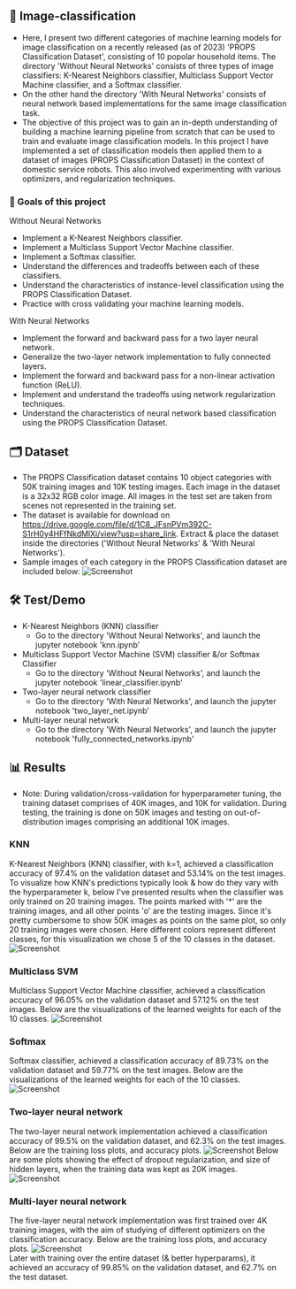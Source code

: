 ## 🤖 Image-classification 
- Here, I present two different categories of machine learning models for image classification on a recently released (as of 2023) 'PROPS Classification Dataset', consisting of 10 popolar household items. The directory 'Without Neural Networks' consists of three types of image classifiers: K-Nearest Neighbors classifier, Multiclass Support Vector Machine classifier, and a Softmax classifier.<br>
- On the other hand the directory 'With Neural Networks' consists of neural network based implementations for the same image classification task.
- The objective of this project was to gain an in-depth understanding of building a machine learning pipeline from scratch that can be used to train and evaluate image classification models. In this project I have implemented a set of classification models then applied them to a dataset of images (PROPS Classification Dataset) in the context of domestic service robots. This also involved experimenting with various optimizers, and regularization techniques.<br>

### 🎯 Goals of this project
Without Neural Networks
* Implement a K-Nearest Neighbors classifier.
* Implement a Multiclass Support Vector Machine classifier.
* Implement a Softmax classifier.
* Understand the differences and tradeoffs between each of these classifiers.
* Understand the characteristics of instance-level classification using the PROPS Classification Dataset.
* Practice with cross validating your machine learning models.

With Neural Networks
* Implement the forward and backward pass for a two layer neural network.
* Generalize the two-layer network implementation to fully connected layers.
* Implement the forward and backward pass for a non-linear activation function (ReLU).
* Implement and understand the tradeoffs using network regularization techniques.
* Understand the characteristics of neural network based classification using the PROPS Classification Dataset.

## 🗂️ Dataset
- The PROPS Classification dataset contains 10 object categories with 50K training images and 10K testing images. Each image in the dataset is a 32x32 RGB color image. All images in the test set are taken from scenes not represented in the training set.<br>
- The dataset is available for download on https://drive.google.com/file/d/1C8_JFsnPVm392C-S1rH0y4HFfNkdMlXi/view?usp=share_link. Extract & place the dataset inside the directories ('Without Neural Networks' & 'With Neural Networks').<br>
- Sample images of each category in the PROPS Classification dataset are included below:
![Screenshot](assets/dataset.png)

## 🛠️ Test/Demo
- K-Nearest Neighbors (KNN) classifier
    - Go to the directory 'Without Neural Networks', and launch the jupyter notebook 'knn.ipynb'
- Multiclass Support Vector Machine (SVM) classifier &/or Softmax Classifier
    - Go to the directory 'Without Neural Networks', and launch the jupyter notebook 'linear_classifier.ipynb'
- Two-layer neural network classifier
    - Go to the directory 'With Neural Networks', and launch the jupyter notebook 'two_layer_net.ipynb'
- Multi-layer neural network
    - Go to the directory 'With Neural Networks', and launch the jupyter notebook 'fully_connected_networks.ipynb'

## 📊 Results

- Note: During validation/cross-validation for hyperparameter tuning, the training dataset comprises of 40K images, and 10K for validation. During testing, the training is done on 50K images and testing on out-of-distribution images comprising an additional 10K images.

### KNN 
K-Nearest Neighbors (KNN) classifier, with k=1, achieved a classification accuracy of 97.4% on the validation dataset and 53.14% on the test images. To visualize how KNN's predictions typically look & how do they vary with the hyperparameter k, below I've presented results when the classifier was only trained on 20 training images. The points marked with '*' are the training images, and all other points 'o' are the testing images. Since it's pretty cumbersome to show 50K images as points on the same plot, so only 20 training images were chosen. Here different colors represent different classes, for this visualization we chose 5 of the 10 classes in the dataset.
![Screenshot](assets/knn.jpg)
### Multiclass SVM
Multiclass Support Vector Machine classifier, achieved a classification accuracy of 96.05% on the validation dataset and 57.12% on the test images. Below are the visualizations of the learned weights for each of the 10 classes. 
![Screenshot](assets/svm_weights.png)
### Softmax
Softmax classifier, achieved a classification accuracy of 89.73% on the validation dataset and 59.77% on the test images. Below are the visualizations of the learned weights for each of the 10 classes. 
![Screenshot](assets/softmax_weights.png)
### Two-layer neural network 
The two-layer neural network implementation achieved a classification accuracy of 99.5% on the validation dataset, and 62.3% on the test images. Below are the training loss plots, and accuracy plots.
![Screenshot](assets/two_layer_nn_plots.png)
Below are some plots showing the effect of dropout regularization, and size of hidden layers, when the training data was kept as 20K images.<br>
![Screenshot](assets/two_layer_nn_dropout_plots.png)
### Multi-layer neural network
The five-layer neural network implementation was first trained over 4K training images, with the aim of studying of different optimizers on the classification accuracy. Below are the training loss plots, and accuracy plots. 
![Screenshot](assets/five_layer_nn_plots.png)
<br>
Later with training over the entire dataset (& better hyperparams), it achieved an accuracy of 99.85% on the validation dataset, and 62.7% on the test dataset.
